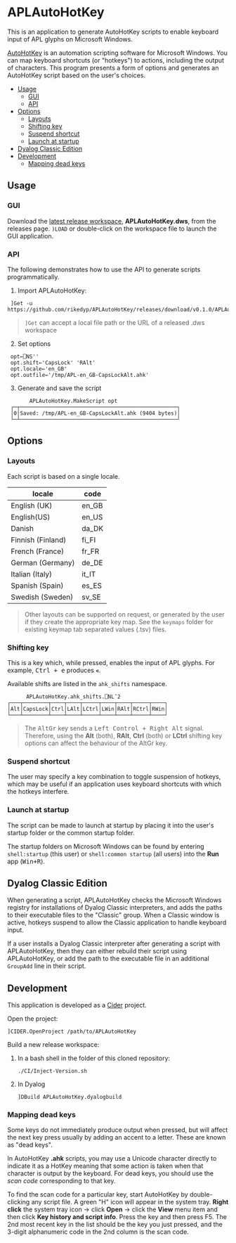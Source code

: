 # APLAutoHotKey
This is an application to generate AutoHotKey scripts to enable keyboard input of APL glyphs on Microsoft Windows.

[AutoHotKey](https://www.autohotkey.com/) is an automation scripting software for Microsoft Windows. You can map keyboard shortcuts (or "hotkeys") to actions, including the output of characters. This program presents a form of options and generates an AutoHotKey script based on the user's choices.

- [Usage](#usage)
	- [GUI](#gui)
	- [API](#api)
- [Options](#options)
	- [Layouts](#layouts)
	- [Shifting key](#shifting-key)
	- [Suspend shortcut](#suspend-shortcut)
	- [Launch at startup](#launch-at-startup)
- [Dyalog Classic Edition](#dyalog-classic-edition)
- [Development](#development)
	- [Mapping dead keys](#mapping-dead-keys)

## Usage

### GUI
Download the [latest release workspace](https://github.com/Dyalog/APLAutoHotKey/releases), **APLAutoHotKey.dws**, from the releases page. `)LOAD` or double-click on the workspace file to launch the GUI application.

### API
The following demonstrates how to use the API to generate scripts programmatically.

1. Import APLAutoHotKey:

  ```
   ]Get -u https://github.com/rikedyp/APLAutoHotKey/releases/download/v0.1.0/APLAutoHotKey.dws
  ```

> `]Get` can accept a local file path or the URL of a released .dws workspace

2. Set options

  ```
   opt←⎕NS''
   opt.shift←'CapsLock' 'RAlt'
   opt.locale←'en_GB'
   opt.outfile←'/tmp/APL-en_GB-CapsLockAlt.ahk'
  ```
  
3. Generate and save the script

  ```
         APLAutoHotKey.MakeScript opt
   ┌─┬──────────────────────────────────────────────────┐
   │0│Saved: /tmp/APL-en_GB-CapsLockAlt.ahk (9404 bytes)│
   └─┴──────────────────────────────────────────────────┘
  ```

## Options

### Layouts
Each script is based on a single locale. 

|locale|code|
|---|---|
|English (UK)|en_GB|
|English(US)|en_US|
|Danish|da_DK|
|Finnish (Finland)|fi_FI|
|French (France)|fr_FR|
|German (Germany)|de_DE|
|Italian (Italy)|it_IT|
|Spanish (Spain)|es_ES|
|Swedish (Sweden)|sv_SE|

> Other layouts can be supported on request, or generated by the user if they create the appropriate key map. See the `keymaps` folder for existing keymap tab separated values (.tsv) files.

### Shifting key
This is a key which, while pressed, enables the input of APL glyphs. For example, <kbd>Ctrl + e</kbd> produces `∊`.

Available shifts are listed in the `ahk_shifts` namespace.

```
      APLAutoHotKey.ahk_shifts.⎕NL¯2
┌───┬────────┬────┬────┬─────┬────┬────┬─────┬────┐
│Alt│CapsLock│Ctrl│LAlt│LCtrl│LWin│RAlt│RCtrl│RWin│
└───┴────────┴────┴────┴─────┴────┴────┴─────┴────┘
```

> The <kbd>AltGr</kbd> key sends a <kbd>Left Control + Right Alt</kbd> signal. Therefore, using the **Alt** (both), **RAlt**, **Ctrl** (both) or **LCtrl** shifting key options can affect the behaviour of the AltGr key.

### Suspend shortcut
The user may specify a key combination to toggle suspension of hotkeys, which may be useful if an application uses keyboard shortcuts with which the hotkeys interfere.

### Launch at startup
The script can be made to launch at startup by placing it into the user's startup folder or the common startup folder.

The startup folders on Microsoft Windows can be found by entering `shell:startup` (this user) or `shell:common startup` (all users) into the **Run** app (<kbd>Win+R</kbd>).

## Dyalog Classic Edition
When generating a script, APLAutoHotKey checks the Microsoft Windows registry for installations of Dyalog Classic interpreters, and adds the paths to their executable files to the "Classic" group. When a Classic window is active, hotkeys suspend to allow the Classic application to handle keyboard input.

If a user installs a Dyalog Classic interpreter after generating a script with APLAutoHotKey, then they can either rebuild their script using APLAutoHotKey, or add the path to the executable file in an additional `GroupAdd` line in their script.

## Development
This application is developed as a [Cider](https://github.com/aplteam/Cider) project.

Open the project:

```
]CIDER.OpenProject /path/to/APLAutoHotKey
```

Build a new release workspace:

1. In a bash shell in the folder of this cloned repository:
    
    ```
    ./CI/Inject-Version.sh
    ```

2. In Dyalog
    
    ```
    ]DBuild APLAutoHotKey.dyalogbuild
    ```

### Mapping dead keys
Some keys do not immediately produce output when pressed, but will affect the next key press usually by adding an accent to a letter. These are known as "dead keys".

In AutoHotKey **.ahk** scripts, you may use a Unicode character directly to indicate it as a HotKey meaning that some action is taken when that character is output by the keyboard. For dead keys, you should use the *scan code* corresponding to that key.

To find the scan code for a particular key, start AutoHotKey by double-clicking any script file. A green "H" icon will appear in the system tray. **Right click** the system tray icon → click **Open** → click the **View** menu item and then click **Key history and script info**. Press the key and then press F5. The 2nd most recent key in the list should be the key you just pressed, and the 3-digit alphanumeric code in the 2nd column is the scan code.
